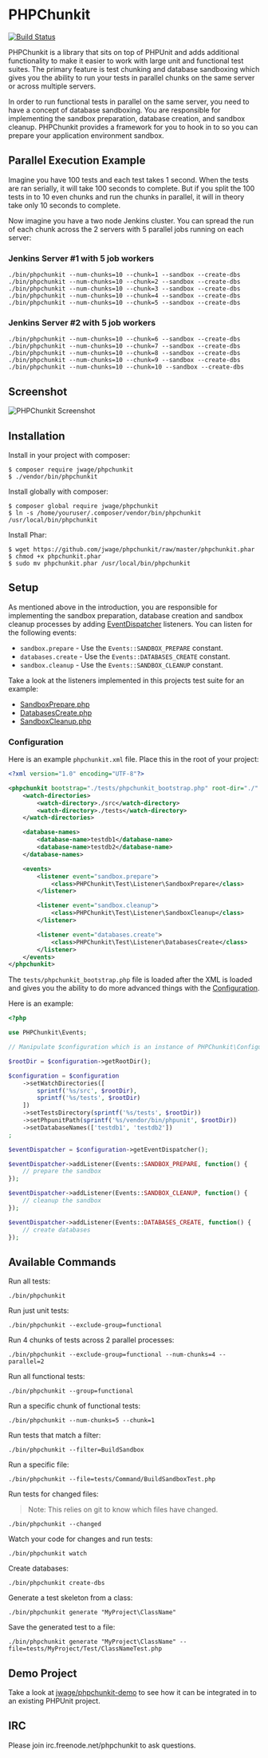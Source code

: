 # PHPChunkit

[![Build Status](https://secure.travis-ci.org/jwage/phpchunkit.png?branch=master)](http://travis-ci.org/jwage/phpchunkit)

PHPChunkit is a library that sits on top of PHPUnit and adds additional
functionality to make it easier to work with large unit and functional
test suites. The primary feature is test chunking and database sandboxing
which gives you the ability to run your tests in parallel chunks on the
same server or across multiple servers.

In order to run functional tests in parallel on the same server, you need to
have a concept of database sandboxing. You are responsible for implementing
the sandbox preparation, database creation, and sandbox cleanup. PHPChunkit
provides a framework for you to hook in to so you can prepare your application
environment sandbox.

## Parallel Execution Example

Imagine you have 100 tests and each test takes 1 second. When the tests are
ran serially, it will take 100 seconds to complete. But if you split the 100
tests in to 10 even chunks and run the chunks in parallel, it will in theory
take only 10 seconds to complete.

Now imagine you have a two node Jenkins cluster. You can spread the run of each
chunk across the 2 servers with 5 parallel jobs running on each server:

### Jenkins Server #1 with 5 job workers

    ./bin/phpchunkit --num-chunks=10 --chunk=1 --sandbox --create-dbs
    ./bin/phpchunkit --num-chunks=10 --chunk=2 --sandbox --create-dbs
    ./bin/phpchunkit --num-chunks=10 --chunk=3 --sandbox --create-dbs
    ./bin/phpchunkit --num-chunks=10 --chunk=4 --sandbox --create-dbs
    ./bin/phpchunkit --num-chunks=10 --chunk=5 --sandbox --create-dbs

### Jenkins Server #2 with 5 job workers

    ./bin/phpchunkit --num-chunks=10 --chunk=6 --sandbox --create-dbs
    ./bin/phpchunkit --num-chunks=10 --chunk=7 --sandbox --create-dbs
    ./bin/phpchunkit --num-chunks=10 --chunk=8 --sandbox --create-dbs
    ./bin/phpchunkit --num-chunks=10 --chunk=9 --sandbox --create-dbs
    ./bin/phpchunkit --num-chunks=10 --chunk=10 --sandbox --create-dbs

## Screenshot

![PHPChunkit Screenshot](https://raw.githubusercontent.com/jwage/PHPChunkit/master/docs/phpchunkit.png?1)

## Installation

Install in your project with composer:

    $ composer require jwage/phpchunkit
    $ ./vendor/bin/phpchunkit

Install globally with composer:

    $ composer global require jwage/phpchunkit
    $ ln -s /home/youruser/.composer/vendor/bin/phpchunkit /usr/local/bin/phpchunkit

Install Phar:

    $ wget https://github.com/jwage/phpchunkit/raw/master/phpchunkit.phar
    $ chmod +x phpchunkit.phar
    $ sudo mv phpchunkit.phar /usr/local/bin/phpchunkit

## Setup

As mentioned above in the introduction, you are responsible for implementing
the sandbox preparation, database creation and sandbox cleanup processes
by adding [EventDispatcher](http://symfony.com/doc/current/components/event_dispatcher.html)
listeners. You can listen for the following events:

- `sandbox.prepare` - Use the `Events::SANDBOX_PREPARE` constant.
- `databases.create` - Use the `Events::DATABASES_CREATE` constant.
- `sandbox.cleanup` - Use the `Events::SANDBOX_CLEANUP` constant.

Take a look at the listeners implemented in this projects test suite for an example:

- [SandboxPrepare.php](https://github.com/jwage/phpchunkit/blob/master/tests/Listener/SandboxPrepare.php)
- [DatabasesCreate.php](https://github.com/jwage/phpchunkit/blob/master/tests/Listener/DatabasesCreate.php)
- [SandboxCleanup.php](https://github.com/jwage/phpchunkit/blob/master/tests/Listener/SandboxCleanup.php)

### Configuration

Here is an example `phpchunkit.xml` file. Place this in the root of your project:

```xml
<?xml version="1.0" encoding="UTF-8"?>

<phpchunkit bootstrap="./tests/phpchunkit_bootstrap.php" root-dir="./" tests-dir="./tests" phpunit-path="./vendor/bin/phpunit">
    <watch-directories>
        <watch-directory>./src</watch-directory>
        <watch-directory>./tests</watch-directory>
    </watch-directories>

    <database-names>
        <database-name>testdb1</database-name>
        <database-name>testdb2</database-name>
    </database-names>

    <events>
        <listener event="sandbox.prepare">
            <class>PHPChunkit\Test\Listener\SandboxPrepare</class>
        </listener>

        <listener event="sandbox.cleanup">
            <class>PHPChunkit\Test\Listener\SandboxCleanup</class>
        </listener>

        <listener event="databases.create">
            <class>PHPChunkit\Test\Listener\DatabasesCreate</class>
        </listener>
    </events>
</phpchunkit>
```

The `tests/phpchunkit_bootstrap.php` file is loaded after the XML is loaded
and gives you the ability to do more advanced things with the [Configuration](https://github.com/jwage/phpchunkit/blob/master/src/Configuration.php).

Here is an example:

```php
<?php

use PHPChunkit\Events;

// Manipulate $configuration which is an instance of PHPChunkit\Configuration

$rootDir = $configuration->getRootDir();

$configuration = $configuration
    ->setWatchDirectories([
        sprintf('%s/src', $rootDir),
        sprintf('%s/tests', $rootDir)
    ])
    ->setTestsDirectory(sprintf('%s/tests', $rootDir))
    ->setPhpunitPath(sprintf('%s/vendor/bin/phpunit', $rootDir))
    ->setDatabaseNames(['testdb1', 'testdb2'])
;

$eventDispatcher = $configuration->getEventDispatcher();

$eventDispatcher->addListener(Events::SANDBOX_PREPARE, function() {
    // prepare the sandbox
});

$eventDispatcher->addListener(Events::SANDBOX_CLEANUP, function() {
    // cleanup the sandbox
});

$eventDispatcher->addListener(Events::DATABASES_CREATE, function() {
    // create databases
});
```

## Available Commands

Run all tests:

    ./bin/phpchunkit

Run just unit tests:

    ./bin/phpchunkit --exclude-group=functional

Run 4 chunks of tests across 2 parallel processes:

    ./bin/phpchunkit --exclude-group=functional --num-chunks=4 --parallel=2

Run all functional tests:

    ./bin/phpchunkit --group=functional

Run a specific chunk of functional tests:

    ./bin/phpchunkit --num-chunks=5 --chunk=1

Run tests that match a filter:

    ./bin/phpchunkit --filter=BuildSandbox

Run a specific file:

    ./bin/phpchunkit --file=tests/Command/BuildSandboxTest.php

Run tests for changed files:

> Note: This relies on git to know which files have changed.

    ./bin/phpchunkit --changed

Watch your code for changes and run tests:

    ./bin/phpchunkit watch

Create databases:

    ./bin/phpchunkit create-dbs

Generate a test skeleton from a class:

    ./bin/phpchunkit generate "MyProject\ClassName"

Save the generated test to a file:

    ./bin/phpchunkit generate "MyProject\ClassName" --file=tests/MyProject/Test/ClassNameTest.php

## Demo Project

Take a look at [jwage/phpchunkit-demo](https://github.com/jwage/phpchunkit-demo) to see how it can be integrated in to an existing PHPUnit project.

## IRC

Please join irc.freenode.net/phpchunkit to ask questions.
